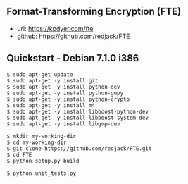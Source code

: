 Format-Transforming Encryption (FTE)
-----
* url: https://kpdyer.com/fte
* github: https://github.com/redjack/FTE

Quickstart - Debian 7.1.0 i386
----------

```
$ sudo apt-get update
$ sudo apt-get -y install git
$ sudo apt-get -y install python-dev
$ sudo apt-get -y install python-gmpy
$ sudo apt-get -y install python-crypto
$ sudo apt-get -y install m4
$ sudo apt-get -y install libboost-python-dev
$ sudo apt-get -y install libboost-system-dev
$ sudo apt-get -y install libgmp-dev
```

```
$ mkdir my-working-dir
$ cd my-working-dir
$ git clone https://github.com/redjack/FTE.git
$ cd FTE
$ python setup.py build
```

```
$ python unit_tests.py
```
